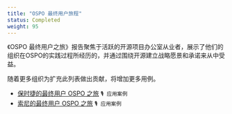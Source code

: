 ```yaml
---
title: "OSPO 最终用户旅程"
status: Completed
weight: 95
---
```


《OSPO 最终用户之旅》报告聚焦于活跃的开源项目办公室从业者，展示了他们的组织在OSPO的实践过程所经历的，并通过围绕开源建立战略愿景和承诺来从中受益。

随着更多组织为扩充此列表做出贡献，将增加更多用例。

* [保时捷的最终用户 OSPO 之旅](https://github.com/todogroup/ospology/files/14300430/Porsche-enduser-OSPOCaseStudy.pdf) `🎙 应用案例`
* [索尼的最终用户 OSPO 之旅](https://github.com/todogroup/ospology/files/13006962/sony_end-user-OSPOCaseStudy.pdf) `🎙 应用案例`

